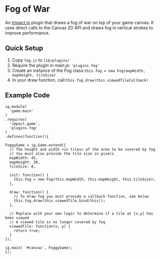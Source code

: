# Fog of War
An [Impact.js](http://impactjs.com) plugin that draws a fog of war on top of your game canvas. It uses direct calls to the Canvas 2D API and draws fog in vertical strokes to improve performance.

## Quick Setup
1. Copy `fog.js` to `lib/plugins/`
2. Require the plugin in main.js: `'plugins.fog'`
3. Create an instance of the Fog class:`this.fog = new Fog(mapWidth, mapHeight, tileSize)`
4. In your draw function, call:`this.fog.draw(this.viewedTileCallback)`

## Example Code
```
ig.module(
  'game.main'
)
.requires(
  'impact.game',
  'plugins.fog'
)
.defines(function(){

FoggyGame = ig.Game.extend({
  // The height and width <in tiles> of the area to be covered by fog
  // You must also provide the tile size in pixels
  mapWidth: 45,
  mapHeight: 30,
  tileSize: 8,

  init: function() {
    this.fog = new Fog(this.mapWidth, this.mapHeight, this.tileSize);
  },

  draw: function() {
    // To draw fog you must provide a callback function, see below
    this.fog.draw(this.viewedTile.bind(this));
  },

  // Replace with your own logic to determine if a tile at [x,y] has been viewed
  // A viewed tile is no longer covered by fog
  viewedTile: function(x, y) {
    return true;
  }
});

ig.main( '#canvas', FoggyGame);
});

```
